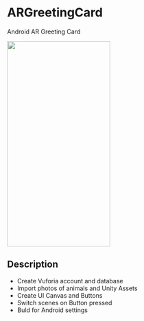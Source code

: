 # ARGreetingCard
Android AR Greeting Card

<img src="https://github.com/Alexart1995/ARGreetingCard/blob/main/AR_GC1.gif" width="240" height="480">

## Description
- Create Vuforia account and database
- Import photos of animals and Unity Assets
- Create UI Canvas and Buttons
- Switch scenes on Button pressed
- Buld for Android settings

